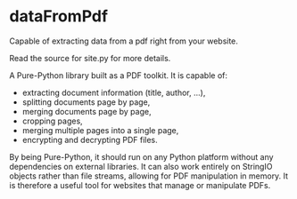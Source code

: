 dataFromPdf
===========

Capable of extracting data from a pdf right from your website.

Read the source for site.py for more details.

A Pure-Python library built as a PDF toolkit.  It is capable of:
    
- extracting document information (title, author, ...),
- splitting documents page by page,
- merging documents page by page,
- cropping pages,
- merging multiple pages into a single page,
- encrypting and decrypting PDF files.

By being Pure-Python, it should run on any Python platform without any
dependencies on external libraries.  It can also work entirely on StringIO
objects rather than file streams, allowing for PDF manipulation in memory.
It is therefore a useful tool for websites that manage or manipulate PDFs.
